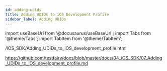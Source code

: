```yaml
---
id: adding-udids
title: Adding UDIDs to iOS Development Profile
sidebar_label: Adding UDIDs
---
```


import useBaseUrl from '@docusaurus/useBaseUrl';
import Tabs from '@theme/Tabs';
import TabItem from '@theme/TabItem';

/iOS_SDK/Adding_UDIDs_to_iOS_development_profile.html

https://github.com/testfairy/docs/blob/master/docs/04_iOS_SDK/07_Adding_UDIDs_to_iOS_development_profile.md

